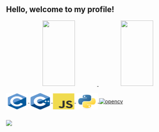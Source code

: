 ## Hello, welcome to my profile!



<div align="center">
  <a href="https://github.com/VINI-DS001">
  <img height="180em" width="42%" src="https://github-readme-stats.vercel.app/api?username=VINI-DS001&show_icons=true&theme=dark&include_all_commits=true&count_private=true"/>
  <img height="180em" width="42%" src="https://github-readme-stats.vercel.app/api/top-langs/?username=VINI-DS001&layout=compact&langs_count=7&theme=dark"/>
</div>

<div style="display: inline_block"><br>
  <img align="center" img src="https://raw.githubusercontent.com/devicons/devicon/master/icons/c/c-original.svg" alt="c" width="60" height="45"/>
  <img align="center" img src="https://raw.githubusercontent.com/devicons/devicon/master/icons/cplusplus/cplusplus-original.svg" alt="cplusplus" width="60" height="45"/>
  <img align="center" img src="https://raw.githubusercontent.com/devicons/devicon/master/icons/javascript/javascript-original.svg" alt="javascript" width="60" height="45"/>
  <img align="center" img src="https://raw.githubusercontent.com/devicons/devicon/master/icons/python/python-original.svg" alt="python" width="60" height="45"/>
  <img align="center" img src="https://www.vectorlogo.zone/logos/opencv/opencv-icon.svg" alt="opencv" width="60" height="45"/>
  
</div>

##

<div>
  <a href="https://www.linkedin.com/in/viniciusdiassouza" target="_blank"><img src="https://img.shields.io/badge/-LinkedIn-%230077B5?style=for-the-badge&logo=linkedin&logoColor=white" target="_blank"></a> 
</div>
